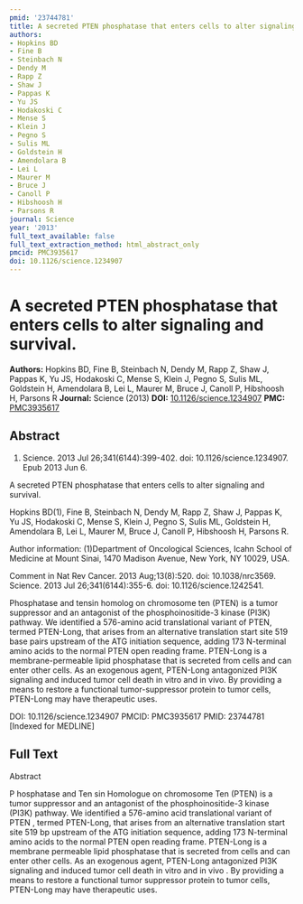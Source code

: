 ```yaml
---
pmid: '23744781'
title: A secreted PTEN phosphatase that enters cells to alter signaling and survival.
authors:
- Hopkins BD
- Fine B
- Steinbach N
- Dendy M
- Rapp Z
- Shaw J
- Pappas K
- Yu JS
- Hodakoski C
- Mense S
- Klein J
- Pegno S
- Sulis ML
- Goldstein H
- Amendolara B
- Lei L
- Maurer M
- Bruce J
- Canoll P
- Hibshoosh H
- Parsons R
journal: Science
year: '2013'
full_text_available: false
full_text_extraction_method: html_abstract_only
pmcid: PMC3935617
doi: 10.1126/science.1234907
---
```


# A secreted PTEN phosphatase that enters cells to alter signaling and survival.
**Authors:** Hopkins BD, Fine B, Steinbach N, Dendy M, Rapp Z, Shaw J, Pappas K, Yu JS, Hodakoski C, Mense S, Klein J, Pegno S, Sulis ML, Goldstein H, Amendolara B, Lei L, Maurer M, Bruce J, Canoll P, Hibshoosh H, Parsons R
**Journal:** Science (2013)
**DOI:** [10.1126/science.1234907](https://doi.org/10.1126/science.1234907)
**PMC:** [PMC3935617](https://www.ncbi.nlm.nih.gov/pmc/articles/PMC3935617/)

## Abstract

1. Science. 2013 Jul 26;341(6144):399-402. doi: 10.1126/science.1234907. Epub
2013  Jun 6.

A secreted PTEN phosphatase that enters cells to alter signaling and survival.

Hopkins BD(1), Fine B, Steinbach N, Dendy M, Rapp Z, Shaw J, Pappas K, Yu JS, 
Hodakoski C, Mense S, Klein J, Pegno S, Sulis ML, Goldstein H, Amendolara B, Lei 
L, Maurer M, Bruce J, Canoll P, Hibshoosh H, Parsons R.

Author information:
(1)Department of Oncological Sciences, Icahn School of Medicine at Mount Sinai, 
1470 Madison Avenue, New York, NY 10029, USA.

Comment in
    Nat Rev Cancer. 2013 Aug;13(8):520. doi: 10.1038/nrc3569.
    Science. 2013 Jul 26;341(6144):355-6. doi: 10.1126/science.1242541.

Phosphatase and tensin homolog on chromosome ten (PTEN) is a tumor suppressor 
and an antagonist of the phosphoinositide-3 kinase (PI3K) pathway. We identified 
a 576-amino acid translational variant of PTEN, termed PTEN-Long, that arises 
from an alternative translation start site 519 base pairs upstream of the ATG 
initiation sequence, adding 173 N-terminal amino acids to the normal PTEN open 
reading frame. PTEN-Long is a membrane-permeable lipid phosphatase that is 
secreted from cells and can enter other cells. As an exogenous agent, PTEN-Long 
antagonized PI3K signaling and induced tumor cell death in vitro and in vivo. By 
providing a means to restore a functional tumor-suppressor protein to tumor 
cells, PTEN-Long may have therapeutic uses.

DOI: 10.1126/science.1234907
PMCID: PMC3935617
PMID: 23744781 [Indexed for MEDLINE]

## Full Text

Abstract

P hosphatase and Ten sin Homologue on chromosome Ten (PTEN) is a tumor suppressor and an antagonist of the phosphoinositide-3 kinase (PI3K) pathway. We identified a 576-amino acid translational variant of PTEN , termed PTEN-Long, that arises from an alternative translation start site 519 bp upstream of the ATG initiation sequence, adding 173 N-terminal amino acids to the normal PTEN open reading frame. PTEN-Long is a membrane permeable lipid phosphatase that is secreted from cells and can enter other cells. As an exogenous agent, PTEN-Long antagonized PI3K signaling and induced tumor cell death in vitro and in vivo . By providing a means to restore a functional tumor suppressor protein to tumor cells, PTEN-Long may have therapeutic uses.
